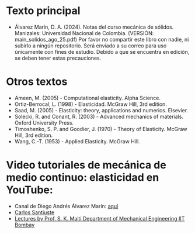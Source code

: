 # Texto principal
* Álvarez Marín, D. A. (2024). Notas del curso mecánica de sólidos. Manizales: Universidad Nacional de Colombia. (VERSIÓN: main_solidos_ago_25.pdf)
Por favor no compartir este libro con nadie, ni subirlo a ningún repositorio. Será enviado a su correo para uso únicamente con fines de estudio.  Debido a que se encuentra en edición, se deben tener estas precauciones.


# Otros textos
* Ameen, M. (2005) - Computational elasticity. Alpha Science. 
* Ortiz-Berrocal, L. (1998) - Elasticidad. McGraw Hill, 3rd edition. 
* Saad, M. (2005) - Elasticity: theory, applications and numerics. Elsevier. 
* Solecki, R. and Conant, R. (2003) - Advanced mechanics of materials. Oxford University Press. 
* Timoshenko, S. P. and Goodier, J. (1970) - Theory of Elasticity. McGraw Hill, 3rd edition. 
* Wang, C.-T. (1953) - Applied Elasticity. McGraw Hill. 

# Video tutoriales de mecánica de medio continuo: elasticidad en YouTube:

* Canal de Diego Andrés Álvarez Marín: [aquí](https://www.youtube.com/channel/UCV0FtSuauv5WbcY-lLRMZ4g)
* [Carlos Santiuste](https://www.youtube.com/user/karlossantiuste)
* [Lectures by Prof. S. K. Maiti Department of Mechanical Engineering IIT Bombay](https://www.youtube.com/playlist?list=PL35EBF66D99E7A0EC)

